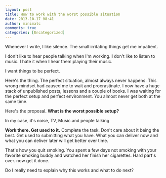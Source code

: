 ```yaml
---
layout: post
title: How to work with the worst possible situation
date: 2013-10-17 08:41
author: minimalc
comments: true
categories: [Uncategorized]
---
```

Whenever I write, I like silence. The small irritating things get me impatient.

I don't like to hear people talking when I'm working. I don't like to listen to music. I hate it when I hear them playing their music.

I want things to be perfect.

Here's the thing. The perfect situation, almost always never happens. This wrong mindset had caused me to wait and procrastinate. I now have a huge stack of unpublished posts, lessons and a couple of books. I was waiting for the perfect setup and perfect environment. You almost never get both at the same time.

Here's the proposal. <strong>What is the worst possible setup?</strong> 

In my case, it's noise, TV, Music and people talking. 

<strong>Work there. Get used to it.</strong> Complete the task. Don't care about it being the best. Get used to submitting what you have. What you can deliver now and what you can deliver later will get better over time.

That's how you quit smoking. You spent a few days not smoking with your favorite smoking buddy and watched her finish her cigarettes. Hard part's over. now get it done.

Do I really need to explain why this works and what to do next?
